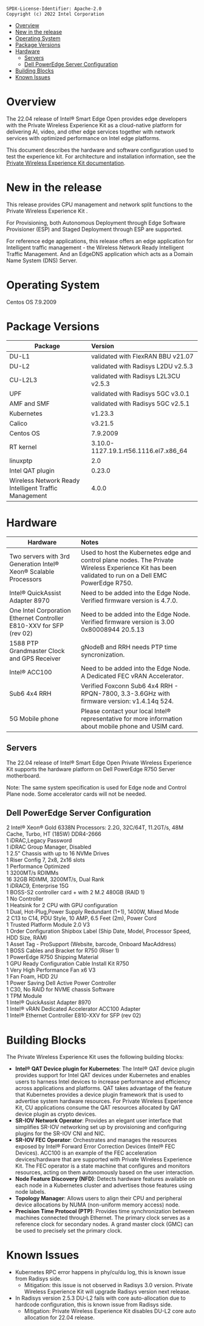 ```text
SPDX-License-Identifier: Apache-2.0
Copyright (c) 2022 Intel Corporation
```
- [Overview](#overview)
- [New in the release](#new-in-the-release)
- [Operating System](#operating-system)
- [Package Versions](#package-versions)
- [Hardware](#hardware)
  - [Servers](#servers)
  - [Dell PowerEdge Server Configuration](#dell-poweredge-server-configuration)
- [Building Blocks](#building-blocks)
- [Known Issues](#known-issues)

# Overview

The 22.04 release of Intel® Smart Edge Open provides edge developers with the Private Wireless Experience Kit as a cloud-native platform for delivering AI, video, and other edge services together with network services with optimized performance on Intel edge platforms.

This document describes the hardware and software configuration used to test the experience kit. For architecture and installation information, see the [Private Wireless Experience Kit documentation](/experience-kits/private-wireless-experience-kit.md).

# New in the release

 This release provides CPU management and network split functions to the Private Wireless Experience Kit .
 
 For Provisioning, both Autonomous Deployment through Edge Software Provisioner (ESP) and Staged Deployment through ESP are supported. 

 For reference edge applications, this release offers an edge application for Intelligent traffic management - the Wireless Network Ready Intelligent Traffic Management. And an EdgeDNS application which acts as a Domain Name System (DNS) Server.

# Operating System

Centos OS 7.9.2009

# Package Versions

| Package         | Version                               |
| --------------- | :-------------------------------------|
| DU-L1           | validated with FlexRAN BBU v21.07     |
| DU-L2           | validated with Radisys L2DU v2.5.3    |
| CU-L2L3         | validated with Radisys L2L3CU v2.5.3  |
| UPF             | validated with Radisys 5GC v3.0.1     |
| AMF and SMF     | validated with Radisys 5GC v2.5.1     |
| Kubernetes      | v1.23.3                               |
| Calico          | v3.21.5                               |
| Centos OS       | 7.9.2009                              |
| RT kernel       | 3.10.0-1127.19.1.rt56.1116.el7.x86_64 |
| linuxptp        | 2.0                                   |
| Intel QAT plugin| 0.23.0                                |
| Wireless Network Ready Intelligent Traffic Management | 4.0.0  |


# Hardware 

| Hardware                                         | Notes                                                        |
| ------------------------------------------------ | :----------------------------------------------------------- |
| Two servers with 3rd Generation Intel® Xeon® Scalable Processors                               | Used to host the Kubernetes edge and control plane nodes. The Private Wireless Experience Kit has been validated to run on a Dell EMC PowerEdge R750.               |
| Intel® QuickAssist Adapter 8970              | Need to be added into the Edge Node. Verified firmware version is 4.7.0. |
| One Intel Corporation Ethernet Controller E810-XXV for SFP (rev 02) |  Need to be added into the Edge Node.  Verified firmware version is 3.00 0x80008944 20.5.13 |
| 1588 PTP Grandmaster Clock and GPS Receiver      | gNodeB and RRH needs PTP time syncronization.                                                   |
| Intel® ACC100                                | Need to be added into the Edge Node. A Dedicated FEC vRAN Accelerator. |
| Sub6 4x4 RRH                                 | Verified Foxconn Sub6 4x4 RRH - RPQN-7800, 3.3-3.6GHz with firmware version: v1.4.14q 524.        |
| 5G Mobile phone                                  | Please contact your local Intel® representative for more information about mobile phone and USIM card. |

## Servers

The 22.04 release of Intel® Smart Edge Open Private Wireless Experience Kit supports the hardware platform on Dell PowerEdge R750 Server motherboard.

Note: The same system specification is used for Edge node and Control Plane node. Some accelerator cards will not be needed.

## Dell PowerEdge Server Configuration  
2 Intel® Xeon® Gold 6338N Processors: 2.2G, 32C/64T, 11.2GT/s, 48M Cache, Turbo, HT (185W) DDR4-2666    
1 iDRAC,Legacy Password    
1 iDRAC Group Manager, Disabled    
1 2.5" Chassis with up to 16 NVMe Drives     
1 Riser Config 7, 2x8, 2x16 slots    
1 Performance Optimized    
1 3200MT/s RDIMMs     
16 32GB RDIMM, 3200MT/s, Dual Rank    
1 iDRAC9, Enterprise 15G     
1 BOSS-S2 controller card + with 2 M.2 480GB (RAID 1)    
1 No Controller     
1 Heatsink for 2 CPU with GPU configuration    
1 Dual, Hot-Plug,Power Supply Redundant (1+1), 1400W, Mixed Mode     
2 C13 to C14, PDU Style, 10 AMP, 6.5 Feet (2m), Power Cord     
1 Trusted Platform Module 2.0 V3     
1 Order Configuration Shipbox Label (Ship Date, Model, Processor Speed, HDD Size, RAM)      
1 Asset Tag - ProSupport (Website, barcode, Onboard MacAddress)      
1 BOSS Cables and Bracket for R750 (Riser 1)      
1 PowerEdge R750 Shipping Material     
1 GPU Ready Configuration Cable Install Kit R750          
1 Very High Performance Fan x6 V3     
1 Fan Foam, HDD 2U    
1 Power Saving Dell Active Power Controller    
1 C30, No RAID for NVME chassis Software   
1 TPM Module   
1 Intel® QuickAssist Adapter 8970   
1 Intel® vRAN Dedicated Accelerator ACC100 Adapter   
1 Intel® Ethernet Controller E810-XXV for SFP (rev 02)   

# Building Blocks
The Private Wireless Experience Kit uses the following building blocks:
- **Intel® QAT Device plugin for Kubernetes**: The Intel® QAT device plugin provides support for Intel QAT devices under Kubernetes and enables users to harness Intel devices to increase performance and efficiency across applications and platforms.  QAT takes advantage of the feature that Kubernetes provides a device plugin framework that is used to advertise system hardware resources. For Private Wireless Experience Kit, CU applications consume the QAT resources allocated by QAT device plugin as crypto devices. 
- **SR-IOV Network Operator**: Provides an elegant user interface that simplifies SR-IOV networking set up by provisioning and configuring plugins for the SR-IOV CNI and NIC. 
- **SR-IOV FEC Operator**: Orchestrates and manages the resources exposed by Intel® Forward Error Correction Devices (Intel® FEC Devices). ACC100 is an example of the FEC acceleration devices/hardware that are supported with Private Wireless Experience Kit. The FEC operator is a state machine that configures and monitors resources, acting on them autonomously based on the user interaction. 
- **Node Feature Discovery (NFD)**: Detects hardware features available on each node in a Kubernetes cluster and advertises those features using node labels. 
- **Topology Manager**: Allows users to align their CPU and peripheral device allocations by NUMA (non-uniform memory access) node.
- **Precision Time Protocol (PTP)**: Provides time synchronization between machines connected through Ethernet. The primary clock serves as a reference clock for secondary nodes. A grand master clock (GMC) can be used to precisely set the primary clock.

# Known Issues

- Kubernetes RPC error happens in phy/cu/du log, this is known issue from Radisys side. 
  - Mitigation: this issue is not observed in Radisys 3.0 version. Private Wireless Experience Kit will upgrade Radisys version next release.
- In Radisys version 2.5.3 DU-L2 fails with core auto-allocation due to hardcode configuration, this is known issue from Radisys side. 
  - Mitigation: Private Wireless Experience Kit disables DU-L2 core auto allocation for 22.04 release. 
